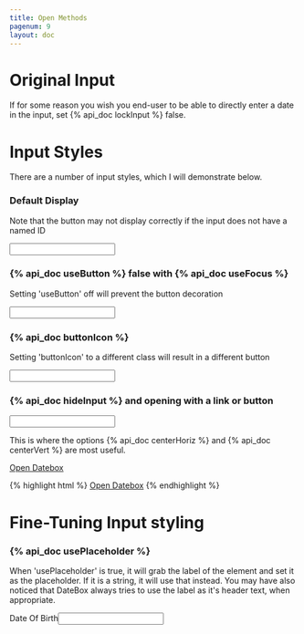 ```yaml
---
title: Open Methods
pagenum: 9
layout: doc
---
```


# Original Input

If for some reason you wish you end-user to be able to directly enter a date in the
input, set {% api_doc lockInput %} false.

# Input Styles

There are a number of input styles, which I will demonstrate below.

### Default Display

Note that the button may not display correctly if the input does not have a named ID

<div class="ui-field-contain"><input id="cal1" type="text" data-role="datebox" data-options='{"mode":"calbox","useNewStyle":false}'></div>


### {% api_doc useButton %} false with {% api_doc useFocus %}

Setting 'useButton' off will prevent the button decoration

<div><input type="text" data-role="datebox" data-options='{"mode":"calbox","useFocus":true,"useButton":false}'></div>

### {% api_doc buttonIcon %} 

Setting 'buttonIcon' to a different class will result in a different button

<div><input type="text" data-role="datebox" data-options='{"mode":"calbox","useFocus":true,"buttonIcon":"grid"}'></div>


### {% api_doc hideInput %} and opening with a link or button

<div><input id="cal2" type="text" data-role="datebox" data-options='{"mode":"calbox","centerVert":true, "centerHoriz":true,"hideInput":true}'></div>

This is where the options {% api_doc centerHoriz %} and {% api_doc centerVert %} are most useful.

<a href="javascript:$('#cal2').datebox('open');" data-role="button">Open Datebox</a>

{% highlight html %}
<a href="javascript:$(input).datebox('open');" data-role="button">Open Datebox</a>
{% endhighlight %}

# Fine-Tuning Input styling

### {% api_doc usePlaceholder %}

When 'usePlaceholder' is true, it will grab the label of the element and set it as
the placeholder. If it is a string, it will use that instead.  You may have also
noticed that DateBox always tries to use the label as it's header text, when appropriate.

<div class="ui-field-contain"><label for="cal3">Date Of Birth</label><input id="cal3" type="text" data-role="datebox" data-options='{"mode":"calbox","useInline":false,"useFocus":true,"usePlaceholder":true}'></div>

